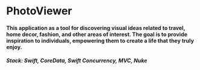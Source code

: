 # PhotoViewer
#### This application as a tool for discovering visual ideas related to travel, home decor, fashion, and other areas of interest. The goal is to provide inspiration to individuals, empowering them to create a life that they truly enjoy.
##### Stack: Swift, CoreData, Swift Concurrency, MVC, Nuke
